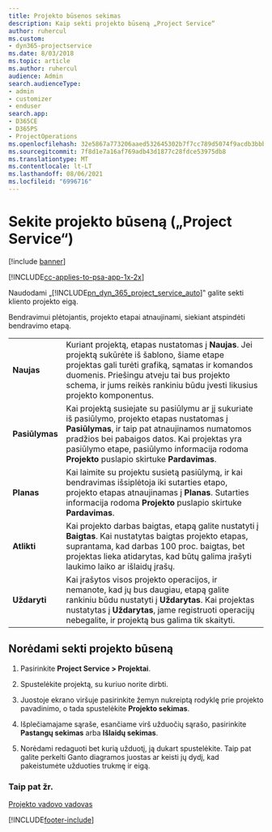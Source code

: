 ```yaml
---
title: Projekto būsenos sekimas
description: Kaip sekti projekto būseną „Project Service“
author: ruhercul
ms.custom:
- dyn365-projectservice
ms.date: 8/03/2018
ms.topic: article
ms.author: ruhercul
audience: Admin
search.audienceType:
- admin
- customizer
- enduser
search.app:
- D365CE
- D365PS
- ProjectOperations
ms.openlocfilehash: 32e5867a773206aaed532645302b7f7cc789d5074f9acdb3bbb95acf8492d25e
ms.sourcegitcommit: 7f8d1e7a16af769adb43d1877c28fdce53975db8
ms.translationtype: MT
ms.contentlocale: lt-LT
ms.lasthandoff: 08/06/2021
ms.locfileid: "6996716"
---
```

# <a name="track-a-projects-status-project-service"></a>Sekite projekto būseną („Project Service“)

[!include [banner](../includes/psa-now-project-operations.md)]

[!INCLUDE[cc-applies-to-psa-app-1x-2x](../includes/cc-applies-to-psa-app-1x-2x.md)]

Naudodami „[!INCLUDE[pn_dyn_365_project_service_auto](../includes/pn-dyn-365-project-service-auto.md)]‟ galite sekti kliento projekto eigą.  

Bendravimui plėtojantis, projekto etapai atnaujinami, siekiant atspindėti bendravimo etapą.  


|              |                                                                                                                                                                                                                                                                                                  |
|--------------|--------------------------------------------------------------------------------------------------------------------------------------------------------------------------------------------------------------------------------------------------------------------------------------------------|
|   **Naujas**    | Kuriant projektą, etapas nustatomas į **Naujas**. Jei projektą sukūrėte iš šablono, šiame etape projektas gali turėti grafiką, sąmatas ir komandos duomenis. Priešingu atveju tai bus projekto schema, ir jums reikės rankiniu būdu įvesti likusius projekto komponentus. |
|  **Pasiūlymas**   |      Kai projektą susiejate su pasiūlymu ar jį sukuriate iš pasiūlymo, projekto etapas nustatomas į **Pasiūlymas**, ir taip pat atnaujinamos numatomos pradžios bei pabaigos datos. Kai projektas yra pasiūlymo etape, pasiūlymo informacija rodoma **Projekto** puslapio skirtuke **Pardavimas**.      |
|   **Planas**   |                                     Kai laimite su projektu susietą pasiūlymą, ir kai bendravimas išsiplėtoja iki sutarties etapo, projekto etapas atnaujinamas į **Planas**. Sutarties informacija rodoma **Projekto** puslapio skirtuke **Pardavimas**.                                      |
| **Atlikti** |                    Kai projekto darbas baigtas, etapą galite nustatyti į **Baigtas**. Kai nustatytas baigtas projekto etapas, suprantama, kad darbas 100 proc. baigtas, bet projektas lieka atidarytas, kad būtų galima įrašyti laukimo laiko ar išlaidų įrašų.                     |
|  **Uždaryti**   |           Kai įrašytos visos projekto operacijos, ir nemanote, kad jų bus daugiau, etapą galite rankiniu būdu nustatyti į **Uždarytas**. Kai projektas nustatytas į **Uždarytas**, jame registruoti operacijų nebegalite, ir projektą bus galima tik skaityti.           |

## <a name="to-track-a-projects-status"></a>Norėdami sekti projekto būseną  

1.  Pasirinkite **Project Service > Projektai**.  

2.  Spustelėkite projektą, su kuriuo norite dirbti.  

3.  Juostoje ekrano viršuje pasirinkite žemyn nukreiptą rodyklę prie projekto pavadinimo, o tada spustelėkite **Projekto sekimas**.  

4.  Išplečiamajame sąraše, esančiame virš užduočių sąrašo, pasirinkite **Pastangų sekimas** arba **Išlaidų sekimas**.  

5.  Norėdami redaguoti bet kurią užduotį, ją dukart spustelėkite. Taip pat galite perkelti Ganto diagramos juostas ar keisti jų dydį, kad pakeistumėte užduoties trukmę ir eigą.  

### <a name="see-also"></a>Taip pat žr.  
 [Projekto vadovo vadovas](../psa/project-manager-guide.md)


[!INCLUDE[footer-include](../includes/footer-banner.md)]